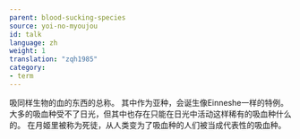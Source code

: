 ```yaml
---
parent: blood-sucking-species
source: yoi-no-myoujou
id: talk
language: zh
weight: 1
translation: "zqh1985"
category:
- term
---
```


吸同样生物的血的东西的总称。
其中作为亚种，会诞生像Einneshe一样的特例。
大多的吸血种受不了日光，但其中也存在只能在日光中活动这样稀有的吸血种什么的。
在月姬里被称为死徒，从人类变为了吸血种的人们被当成代表性的吸血种。
